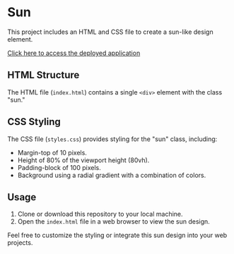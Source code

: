 # Sun

This project includes an HTML and CSS file to create a sun-like design element.

[Click here to access the deployed application](https://your-deployed-url.com)


## HTML Structure

The HTML file (`index.html`) contains a single `<div>` element with the class "sun."

## CSS Styling

The CSS file (`styles.css`) provides styling for the "sun" class, including:
- Margin-top of 10 pixels.
- Height of 80% of the viewport height (80vh).
- Padding-block of 100 pixels.
- Background using a radial gradient with a combination of colors.

## Usage

1. Clone or download this repository to your local machine.
2. Open the `index.html` file in a web browser to view the sun design.

Feel free to customize the styling or integrate this sun design into your web projects.
